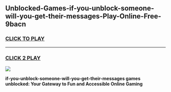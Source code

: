 
## Unblocked-Games-if-you-unblock-someone-will-you-get-their-messages-Play-Online-Free-9bacn
<h3>
<a href="https://premium76.site?title=if-you-unblock-someone-will-you-get-their-messages&ref=26A">CLICK TO PLAY</a></h3>
<hr>

<h3>
<a href="https://premium76.site?title=if-you-unblock-someone-will-you-get-their-messages&ref=26A">CLICK 2 PLAY</a>
  
</h3>

<a href="https://premium76.site?title=if-you-unblock-someone-will-you-get-their-messages&ref=26A"><img src="https://clearcache.store/games.png"></a>


**if-you-unblock-someone-will-you-get-their-messages games unblocked: Your Gateway to Fun and Accessible Online Gaming**
